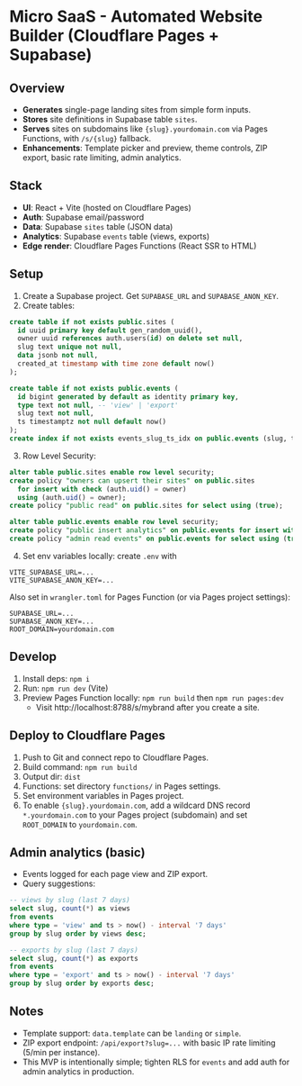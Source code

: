 # Micro SaaS - Automated Website Builder (Cloudflare Pages + Supabase)

## Overview

- **Generates** single-page landing sites from simple form inputs.
- **Stores** site definitions in Supabase table `sites`.
- **Serves** sites on subdomains like `{slug}.yourdomain.com` via Pages Functions, with `/s/{slug}` fallback.
- **Enhancements**: Template picker and preview, theme controls, ZIP export, basic rate limiting, admin analytics.

## Stack

- **UI**: React + Vite (hosted on Cloudflare Pages)
- **Auth**: Supabase email/password
- **Data**: Supabase `sites` table (JSON data)
- **Analytics**: Supabase `events` table (views, exports)
- **Edge render**: Cloudflare Pages Functions (React SSR to HTML)

## Setup

1. Create a Supabase project. Get `SUPABASE_URL` and `SUPABASE_ANON_KEY`.
2. Create tables:

```sql
create table if not exists public.sites (
  id uuid primary key default gen_random_uuid(),
  owner uuid references auth.users(id) on delete set null,
  slug text unique not null,
  data jsonb not null,
  created_at timestamp with time zone default now()
);

create table if not exists public.events (
  id bigint generated by default as identity primary key,
  type text not null, -- 'view' | 'export'
  slug text not null,
  ts timestamptz not null default now()
);
create index if not exists events_slug_ts_idx on public.events (slug, ts desc);
```

3. Row Level Security:

```sql
alter table public.sites enable row level security;
create policy "owners can upsert their sites" on public.sites
  for insert with check (auth.uid() = owner)
  using (auth.uid() = owner);
create policy "public read" on public.sites for select using (true);

alter table public.events enable row level security;
create policy "public insert analytics" on public.events for insert with check (true);
create policy "admin read events" on public.events for select using (true); -- tighten in prod
```

4. Set env variables locally: create `.env` with

```
VITE_SUPABASE_URL=...
VITE_SUPABASE_ANON_KEY=...
```

Also set in `wrangler.toml` for Pages Function (or via Pages project settings):

```
SUPABASE_URL=...
SUPABASE_ANON_KEY=...
ROOT_DOMAIN=yourdomain.com
```

## Develop

1. Install deps: `npm i`
2. Run: `npm run dev` (Vite)
3. Preview Pages Function locally: `npm run build` then `npm run pages:dev`
   - Visit http://localhost:8788/s/mybrand after you create a site.

## Deploy to Cloudflare Pages

1. Push to Git and connect repo to Cloudflare Pages.
2. Build command: `npm run build`
3. Output dir: `dist`
4. Functions: set directory `functions/` in Pages settings.
5. Set environment variables in Pages project.
6. To enable `{slug}.yourdomain.com`, add a wildcard DNS record `*.yourdomain.com` to your Pages project (subdomain) and set `ROOT_DOMAIN` to `yourdomain.com`.

## Admin analytics (basic)

- Events logged for each page view and ZIP export.
- Query suggestions:

```sql
-- views by slug (last 7 days)
select slug, count(*) as views
from events
where type = 'view' and ts > now() - interval '7 days'
group by slug order by views desc;

-- exports by slug (last 7 days)
select slug, count(*) as exports
from events
where type = 'export' and ts > now() - interval '7 days'
group by slug order by exports desc;
```

## Notes

- Template support: `data.template` can be `landing` or `simple`.
- ZIP export endpoint: `/api/export?slug=...` with basic IP rate limiting (5/min per instance).
- This MVP is intentionally simple; tighten RLS for `events` and add auth for admin analytics in production.
